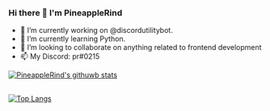 ### Hi there 👋 I'm PineappleRind


- 🔭 I’m currently working on @discordutilitybot.
- 🌱 I’m currently learning Python.
- 👯 I’m looking to collaborate on anything related to frontend development
- 📫 My Discord: pr#0215

[![PineappleRind's githuwb stats](https://github-readme-stats.vercel.app/api?username=pineapplerind&count_private=true&include_all_commits=true&theme=radical)](https://github.com/pineapplerind)
##  
[![Top Langs](https://github-readme-stats.vercel.app/api/top-langs/?username=pineapplerind)](https://github.com/pineapplerind)
